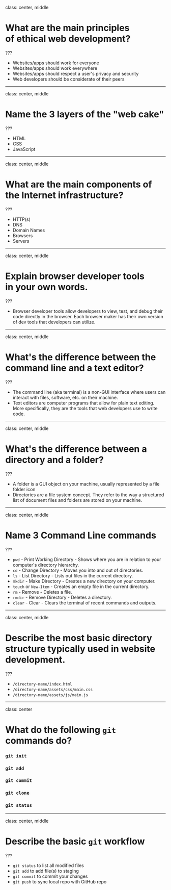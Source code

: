class: center, middle

# What are the main principles<br>of ethical web development?

???

- Websites/apps should work for everyone
- Websites/apps should work everywhere
- Websites/apps should respect a user's privacy and security
- Web developers should be considerate of their peers

---
class: center, middle

# Name the 3 layers of the "web cake"

???

- HTML
- CSS
- JavaScript

---
class: center, middle

# What are the main components of the Internet infrastructure?

???

- HTTP(s)
- DNS
- Domain Names
- Browsers
- Servers

---
class: center, middle

# Explain browser developer tools<br>in your own words.

???

- Browser developer tools allow developers to view, test, and debug their code directly in the browser. Each browser maker has their own version of dev tools that developers can utilize.

---
class: center, middle

# What's the difference between the command line and a text editor?

???

- The command line (aka terminal) is a non-GUI interface where users can interact with files, software, etc. on their machine.
- Text editors are computer programs that allow for plain text editing. More specifically, they are the tools that web developers use to write code.

---

class: center, middle

# What's the difference between a directory and a folder?

???

- A folder is a GUI object on your machine, usually represented by a file folder icon
- Directories are a file system concept. They refer to the way a structured list of document files and folders are stored on your machine.

---
class: center, middle

# Name 3 Command Line commands

???

* `pwd` - Print Working Directory - Shows where you are in relation to your computer's directory hierarchy.
* `cd` - Change Directory - Moves you into and out of directories.
* `ls` - List Directory - Lists out files in the current directory.
* `mkdir` - Make Directory - Creates a new directory on your computer.
* `touch` or `New-Item` - Creates an empty file in the current directory.
* `rm` - Remove - Deletes a file.
* `rmdir` - Remove Directory - Deletes a directory.
* `clear` - Clear - Clears the terminal of recent commands and outputs.

---
class: center, middle

# Describe the most basic directory structure typically used in website development.

???

- `/directory-name/index.html`
- `/directory-name/assets/css/main.css`
- `/directory-name/assets/js/main.js`

---
class: center

# What do the following `git` commands do?

### `git init`
### `git add`
### `git commit`
### `git clone`
### `git status`

---
class: center, middle

# Describe the basic `git` workflow

???

* `git status` to list all modified files
* `git add` to add file(s) to staging
* `git commit` to commit your changes
* `git push` to sync local repo with GitHub repo
